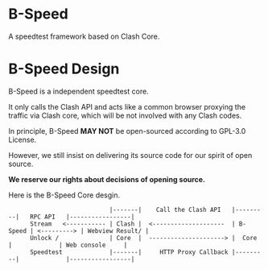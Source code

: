 # B-Speed
A speedtest framework based on Clash Core.

# B-Speed Design

B-Speed is a independent speedtest core.

It only calls the Clash API and acts like a common browser proxying the traffic via Clash core, which will be not involved with any Clash codes.

In principle, B-Speed **MAY NOT** be open-sourced according to GPL-3.0 License. 

However, we still insist on delivering its source code for our spirit of open source.

**We reserve our rights about decisions of opening source.**

Here is the B-Speed Core desgin.

```
                            |-------|    Call the Clash API   |---------|   RPC API   |-----------------|
      Stream   <----------- | Clash |  <--------------------  | B-Speed | <---------> | Webview Result/ |
      Unlock /              | Core  |  ---------------------> |  Core   |             | Web console     |
      Speedtest             |-------|     HTTP Proxy Callback |---------|             |-----------------|
```
